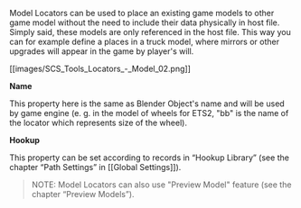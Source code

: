 Model Locators can be used to place an existing game models to other game model without the need to include their data physically in host file. Simply said, these models are only referenced in the host file. This way you can for example define a places in a truck model, where mirrors or other upgrades will appear in the game by player's will.

[[images/SCS_Tools_Locators_-_Model_02.png]]


**Name**

This property here is the same as Blender Object's name and will be used by game engine (e. g. in the model of wheels for ETS2, "bb" is the name of the locator which represents size of the wheel).

**Hookup**

This property can be set according to records in “Hookup Library” (see the chapter “Path Settings” in [[Global Settings]]).

> NOTE: Model Locators can also use "Preview Model" feature (see the chapter “Preview Models”).